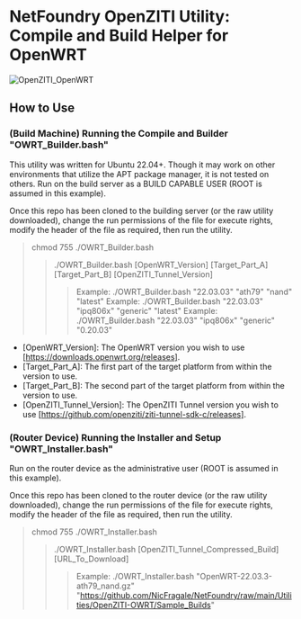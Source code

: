 # NetFoundry OpenZITI Utility: Compile and Build Helper for OpenWRT

![OpenZITI_OpenWRT][PS-shield]

## How to Use

### (Build Machine) Running the Compile and Builder "OWRT_Builder.bash"
This utility was written for Ubuntu 22.04+.  Though it may work on other environments that utilize the APT package manager, it is not tested on others.  Run on the build server as a BUILD CAPABLE USER (ROOT is assumed in this example).

Once this repo has been cloned to the building server (or the raw utility downloaded), change the run permissions of the file for execute rights, modify the header of the file as required, then run the utility.
> chmod 755 ./OWRT_Builder.bash
>> ./OWRT_Builder.bash [OpenWRT_Version] [Target_Part_A] [Target_Part_B] [OpenZITI_Tunnel_Version]
>>> Example: ./OWRT_Builder.bash "22.03.03" "ath79" "nand" "latest"
>>> Example: ./OWRT_Builder.bash "22.03.03" "ipq806x" "generic" "latest"
>>> Example: ./OWRT_Builder.bash "22.03.03" "ipq806x" "generic" "0.20.03"

* [OpenWRT_Version]: The OpenWRT version you wish to use [https://downloads.openwrt.org/releases].
* [Target_Part_A]: The first part of the target platform from within the version to use.
* [Target_Part_B]: The second part of the target platform from within the version to use. 
* [OpenZITI_Tunnel_Version]: The OpenZITI Tunnel version you wish to use [https://github.com/openziti/ziti-tunnel-sdk-c/releases].

### (Router Device) Running the Installer and Setup "OWRT_Installer.bash"
Run on the router device as the administrative user (ROOT is assumed in this example).

Once this repo has been cloned to the router device (or the raw utility downloaded), change the run permissions of the file for execute rights, modify the header of the file as required, then run the utility.
> chmod 755 ./OWRT_Installer.bash
>> ./OWRT_Installer.bash [OpenZITI_Tunnel_Compressed_Build] [URL_To_Download]
>>> Example: ./OWRT_Installer.bash "OpenWRT-22.03.3-ath79_nand.gz" "https://github.com/NicFragale/NetFoundry/raw/main/Utilities/OpenZITI-OWRT/Sample_Builds"

[PS-shield]: https://img.shields.io/badge/Code%20Basis-Linux%20BASH-blue.svg
